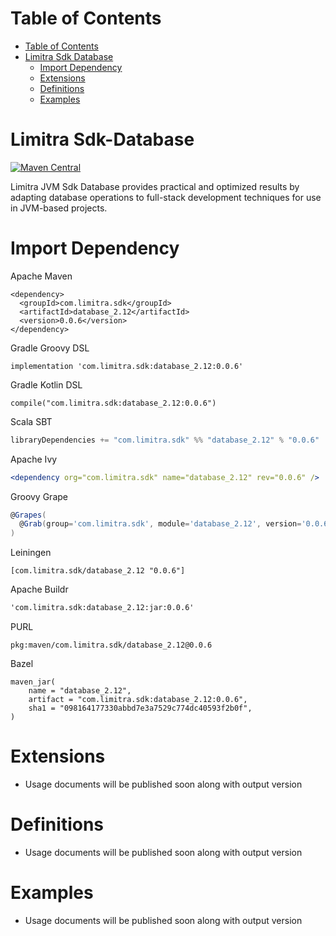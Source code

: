 Table of Contents
=================

- [Table of Contents](#table-of-contents)
- [Limitra Sdk Database](#limitra-sdk-database)
    - [Import Dependency](#import-dependency)
    - [Extensions](#extensions)
    - [Definitions](#definitions)
    - [Examples](#examples)

Limitra Sdk-Database
=======

[![Maven Central](https://img.shields.io/maven-central/v/com.limitra.sdk/database_2.12.svg?label=Maven%20Central)](https://search.maven.org/search?q=g:%22com.limitra.sdk%22%20AND%20a:%22database_2.12%22)

Limitra JVM Sdk Database provides practical and optimized results by adapting database operations to full-stack development techniques for use in JVM-based projects. 

Import Dependency
=================

Apache Maven
````Maven
<dependency>
  <groupId>com.limitra.sdk</groupId>
  <artifactId>database_2.12</artifactId>
  <version>0.0.6</version>
</dependency>
````

Gradle Groovy DSL
````Gradle Groovy DSL
implementation 'com.limitra.sdk:database_2.12:0.0.6'
````

Gradle Kotlin DSL
````Gradle Kotlin DSL
compile("com.limitra.sdk:database_2.12:0.0.6")
````

Scala SBT
````Scala SBT
libraryDependencies += "com.limitra.sdk" %% "database_2.12" % "0.0.6"
````

Apache Ivy
````Apache Ivy
<dependency org="com.limitra.sdk" name="database_2.12" rev="0.0.6" />
````

Groovy Grape
````Groovy Grape
@Grapes(
  @Grab(group='com.limitra.sdk', module='database_2.12', version='0.0.6')
)
````

Leiningen
````Leiningen
[com.limitra.sdk/database_2.12 "0.0.6"]
````

Apache Buildr
````Apache Buildr
'com.limitra.sdk:database_2.12:jar:0.0.6'
````

PURL
````PURL
pkg:maven/com.limitra.sdk/database_2.12@0.0.6
````

Bazel
````Bazel
maven_jar(
    name = "database_2.12",
    artifact = "com.limitra.sdk:database_2.12:0.0.6",
    sha1 = "098164177330abbd7e3a7529c774dc40593f2b0f",
)
````

Extensions
==========

* Usage documents will be published soon along with output version

Definitions
=========

* Usage documents will be published soon along with output version

Examples
========

* Usage documents will be published soon along with output version
